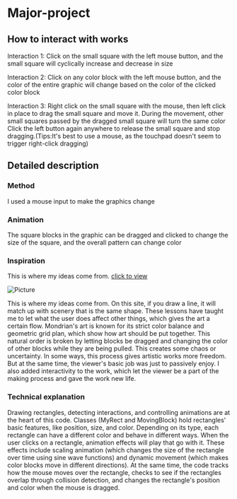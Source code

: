 # Major-project

## How to interact with works
Interaction 1: Click on the small square with the left mouse button, and the small square will cyclically increase and decrease in size

Interaction 2: Click on any color block with the left mouse button, and the color of the entire graphic will change based on the color of the clicked color block

Interaction 3: Right click on the small square with the mouse, then left click in place to drag the small square and move it. During the movement, other small squares passed by the dragged small square will turn the same color Click the left button again anywhere to release the small square and stop dragging.(Tips:It's best to use a mouse, as the touchpad doesn't seem to trigger right-click dragging)

## Detailed description
### Method
I used a mouse input to make the graphics change

### Animation
The square blocks in the graphic can be dragged and clicked to change the size of the square, and the overall pattern can change color

### Inspiration
This is where my ideas come from.
[click to view](https://lines.chromeexperiments.com/)

![Picture](Image/01.jpg)

This is where my ideas come from. On this site, if you draw a line, it will match up with scenery that is the same shape. These lessons have taught me to let what the user does affect other things, which gives the art a certain flow. Mondrian's art is known for its strict color balance and geometric grid plan, which show how art should be put together. This natural order is broken by letting blocks be dragged and changing the color of other blocks while they are being pulled. This creates some chaos or uncertainty. In some ways, this process gives artistic works more freedom. But at the same time, the viewer's basic job was just to passively enjoy. I also added interactivity to the work, which let the viewer be a part of the making process and gave the work new life.

### Technical explanation
Drawing rectangles, detecting interactions, and controlling animations are at the heart of this code. Classes (MyRect and MovingBlock) hold rectangles' basic features, like position, size, and color. Depending on its type, each rectangle can have a different color and behave in different ways. When the user clicks on a rectangle, animation effects will play that go with it. These effects include scaling animation (which changes the size of the rectangle over time using sine wave functions) and dynamic movement (which makes color blocks move in different directions). At the same time, the code tracks how the mouse moves over the rectangle, checks to see if the rectangles overlap through collision detection, and changes the rectangle's position and color when the mouse is dragged.
